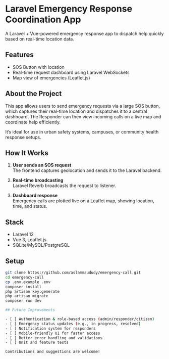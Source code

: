 # Laravel Emergency Response Coordination App

A Laravel + Vue-powered emergency response app to dispatch help quickly based on real-time location data.

## Features
- SOS Button with location
- Real-time request dashboard using Laravel WebSockets
- Map view of emergencies (Leaflet.js)

## About the Project

This app allows users to send emergency requests via a large SOS button, which captures their real-time location and dispatches it to a central dashboard. The Responder can then view incoming calls on a live map and coordinate help efficiently.

It’s ideal for use in urban safety systems, campuses, or community health response setups.

## How It Works

1. **User sends an SOS request**  
   The frontend captures geolocation and sends it to the Laravel backend.

2. **Real-time broadcasting**  
   Laravel Reverb broadcasts the request to listener.

3. **Dashboard response**  
   Emergency calls are plotted live on a Leaflet map, showing location, time, and status.


## Stack
- Laravel 12
- Vue 3, Leaflet.js
- SQLite/MySQL/PostgreSQL

## Setup
```bash
git clone https://github.com/aslammaududy/emergency-call.git
cd emergency-call
cp .env.example .env
composer install
php artisan key:generate
php artisan migrate
composer run dev

## Future Improvements

- [ ] Authentication & role-based access (admin/responder/citizen)
- [ ] Emergency status updates (e.g., in progress, resolved)
- [ ] Notification system for responders
- [ ] Mobile-friendly UI for faster access
- [ ] Better error handling and validations
- [ ] Unit and feature tests

Contributions and suggestions are welcome!
